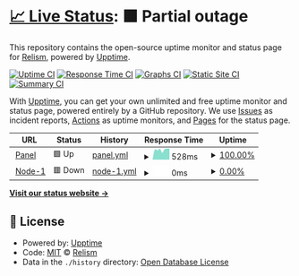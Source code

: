 # [📈 Live Status](https://status.relimc.com): <!--live status--> **🟧 Partial outage**

This repository contains the open-source uptime monitor and status page for [Relism](https://relismdev.cf), powered by [Upptime](https://github.com/upptime/upptime).

[![Uptime CI](https://github.com/Relism/ptero-status/workflows/Uptime%20CI/badge.svg)](https://github.com/Relism/ptero-status/actions?query=workflow%3A%22Uptime+CI%22)
[![Response Time CI](https://github.com/Relism/ptero-status/workflows/Response%20Time%20CI/badge.svg)](https://github.com/Relism/ptero-status/actions?query=workflow%3A%22Response+Time+CI%22)
[![Graphs CI](https://github.com/Relism/ptero-status/workflows/Graphs%20CI/badge.svg)](https://github.com/Relism/ptero-status/actions?query=workflow%3A%22Graphs+CI%22)
[![Static Site CI](https://github.com/Relism/ptero-status/workflows/Static%20Site%20CI/badge.svg)](https://github.com/Relism/ptero-status/actions?query=workflow%3A%22Static+Site+CI%22)
[![Summary CI](https://github.com/Relism/ptero-status/workflows/Summary%20CI/badge.svg)](https://github.com/Relism/ptero-status/actions?query=workflow%3A%22Summary+CI%22)

With [Upptime](https://upptime.js.org), you can get your own unlimited and free uptime monitor and status page, powered entirely by a GitHub repository. We use [Issues](https://github.com/Relism/ptero-status/issues) as incident reports, [Actions](https://github.com/Relism/ptero-status/actions) as uptime monitors, and [Pages](https://status.relimc.com) for the status page.

<!--start: status pages-->
<!-- This summary is generated by Upptime (https://github.com/upptime/upptime) -->
<!-- Do not edit this manually, your changes will be overwritten -->
<!-- prettier-ignore -->
| URL | Status | History | Response Time | Uptime |
| --- | ------ | ------- | ------------- | ------ |
| <img alt="" src="https://icons.duckduckgo.com/ip3/panel.relimc.com.ico" height="13"> [Panel](https://panel.relimc.com) | 🟩 Up | [panel.yml](https://github.com/Relism/ptero-status/commits/HEAD/history/panel.yml) | <details><summary><img alt="Response time graph" src="./graphs/panel/response-time-week.png" height="20"> 528ms</summary><br><a href="https://status.relimc.com/history/panel"><img alt="Response time 659" src="https://img.shields.io/endpoint?url=https%3A%2F%2Fraw.githubusercontent.com%2FRelism%2Fptero-status%2FHEAD%2Fapi%2Fpanel%2Fresponse-time.json"></a><br><a href="https://status.relimc.com/history/panel"><img alt="24-hour response time 543" src="https://img.shields.io/endpoint?url=https%3A%2F%2Fraw.githubusercontent.com%2FRelism%2Fptero-status%2FHEAD%2Fapi%2Fpanel%2Fresponse-time-day.json"></a><br><a href="https://status.relimc.com/history/panel"><img alt="7-day response time 528" src="https://img.shields.io/endpoint?url=https%3A%2F%2Fraw.githubusercontent.com%2FRelism%2Fptero-status%2FHEAD%2Fapi%2Fpanel%2Fresponse-time-week.json"></a><br><a href="https://status.relimc.com/history/panel"><img alt="30-day response time 485" src="https://img.shields.io/endpoint?url=https%3A%2F%2Fraw.githubusercontent.com%2FRelism%2Fptero-status%2FHEAD%2Fapi%2Fpanel%2Fresponse-time-month.json"></a><br><a href="https://status.relimc.com/history/panel"><img alt="1-year response time 652" src="https://img.shields.io/endpoint?url=https%3A%2F%2Fraw.githubusercontent.com%2FRelism%2Fptero-status%2FHEAD%2Fapi%2Fpanel%2Fresponse-time-year.json"></a></details> | <details><summary><a href="https://status.relimc.com/history/panel">100.00%</a></summary><a href="https://status.relimc.com/history/panel"><img alt="All-time uptime 93.24%" src="https://img.shields.io/endpoint?url=https%3A%2F%2Fraw.githubusercontent.com%2FRelism%2Fptero-status%2FHEAD%2Fapi%2Fpanel%2Fuptime.json"></a><br><a href="https://status.relimc.com/history/panel"><img alt="24-hour uptime 100.00%" src="https://img.shields.io/endpoint?url=https%3A%2F%2Fraw.githubusercontent.com%2FRelism%2Fptero-status%2FHEAD%2Fapi%2Fpanel%2Fuptime-day.json"></a><br><a href="https://status.relimc.com/history/panel"><img alt="7-day uptime 100.00%" src="https://img.shields.io/endpoint?url=https%3A%2F%2Fraw.githubusercontent.com%2FRelism%2Fptero-status%2FHEAD%2Fapi%2Fpanel%2Fuptime-week.json"></a><br><a href="https://status.relimc.com/history/panel"><img alt="30-day uptime 100.00%" src="https://img.shields.io/endpoint?url=https%3A%2F%2Fraw.githubusercontent.com%2FRelism%2Fptero-status%2FHEAD%2Fapi%2Fpanel%2Fuptime-month.json"></a><br><a href="https://status.relimc.com/history/panel"><img alt="1-year uptime 92.38%" src="https://img.shields.io/endpoint?url=https%3A%2F%2Fraw.githubusercontent.com%2FRelism%2Fptero-status%2FHEAD%2Fapi%2Fpanel%2Fuptime-year.json"></a></details>
| <img alt="" src="https://icons.duckduckgo.com/ip3/null.ico" height="13"> [Node-1](129.152.9.46) | 🟥 Down | [node-1.yml](https://github.com/Relism/ptero-status/commits/HEAD/history/node-1.yml) | <details><summary><img alt="Response time graph" src="./graphs/node-1/response-time-week.png" height="20"> 0ms</summary><br><a href="https://status.relimc.com/history/node-1"><img alt="Response time 124" src="https://img.shields.io/endpoint?url=https%3A%2F%2Fraw.githubusercontent.com%2FRelism%2Fptero-status%2FHEAD%2Fapi%2Fnode-1%2Fresponse-time.json"></a><br><a href="https://status.relimc.com/history/node-1"><img alt="24-hour response time 0" src="https://img.shields.io/endpoint?url=https%3A%2F%2Fraw.githubusercontent.com%2FRelism%2Fptero-status%2FHEAD%2Fapi%2Fnode-1%2Fresponse-time-day.json"></a><br><a href="https://status.relimc.com/history/node-1"><img alt="7-day response time 0" src="https://img.shields.io/endpoint?url=https%3A%2F%2Fraw.githubusercontent.com%2FRelism%2Fptero-status%2FHEAD%2Fapi%2Fnode-1%2Fresponse-time-week.json"></a><br><a href="https://status.relimc.com/history/node-1"><img alt="30-day response time 0" src="https://img.shields.io/endpoint?url=https%3A%2F%2Fraw.githubusercontent.com%2FRelism%2Fptero-status%2FHEAD%2Fapi%2Fnode-1%2Fresponse-time-month.json"></a><br><a href="https://status.relimc.com/history/node-1"><img alt="1-year response time 124" src="https://img.shields.io/endpoint?url=https%3A%2F%2Fraw.githubusercontent.com%2FRelism%2Fptero-status%2FHEAD%2Fapi%2Fnode-1%2Fresponse-time-year.json"></a></details> | <details><summary><a href="https://status.relimc.com/history/node-1">0.00%</a></summary><a href="https://status.relimc.com/history/node-1"><img alt="All-time uptime 59.99%" src="https://img.shields.io/endpoint?url=https%3A%2F%2Fraw.githubusercontent.com%2FRelism%2Fptero-status%2FHEAD%2Fapi%2Fnode-1%2Fuptime.json"></a><br><a href="https://status.relimc.com/history/node-1"><img alt="24-hour uptime 0.00%" src="https://img.shields.io/endpoint?url=https%3A%2F%2Fraw.githubusercontent.com%2FRelism%2Fptero-status%2FHEAD%2Fapi%2Fnode-1%2Fuptime-day.json"></a><br><a href="https://status.relimc.com/history/node-1"><img alt="7-day uptime 0.00%" src="https://img.shields.io/endpoint?url=https%3A%2F%2Fraw.githubusercontent.com%2FRelism%2Fptero-status%2FHEAD%2Fapi%2Fnode-1%2Fuptime-week.json"></a><br><a href="https://status.relimc.com/history/node-1"><img alt="30-day uptime 1.38%" src="https://img.shields.io/endpoint?url=https%3A%2F%2Fraw.githubusercontent.com%2FRelism%2Fptero-status%2FHEAD%2Fapi%2Fnode-1%2Fuptime-month.json"></a><br><a href="https://status.relimc.com/history/node-1"><img alt="1-year uptime 54.71%" src="https://img.shields.io/endpoint?url=https%3A%2F%2Fraw.githubusercontent.com%2FRelism%2Fptero-status%2FHEAD%2Fapi%2Fnode-1%2Fuptime-year.json"></a></details>

<!--end: status pages-->

[**Visit our status website →**](https://status.relimc.com)

## 📄 License

- Powered by: [Upptime](https://github.com/upptime/upptime)
- Code: [MIT](./LICENSE) © [Relism](https://relismdev.cf)
- Data in the `./history` directory: [Open Database License](https://opendatacommons.org/licenses/odbl/1-0/)
